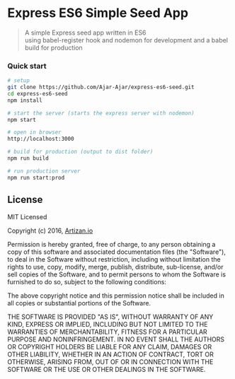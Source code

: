 # Express ES6 Simple Seed App

> A simple Express seed app written in ES6  
using babel-register hook and nodemon for development
and a babel build for production

### Quick start

```bash
# setup
git clone https://github.com/Ajar-Ajar/express-es6-seed.git   
cd express-es6-seed  
npm install  

# start the server (starts the express server with nodemon)
npm start 

# open in browser
http://localhost:3000

# build for production (output to dist folder)
npm run build

# run production server
npm run start:prod

```


## License

MIT Licensed

Copyright (c) 2016, [Artizan.io](https://artizan.io)

Permission is hereby granted, free of charge, to any person obtaining a copy of this software and associated
documentation files (the "Software"), to deal in the Software without restriction, including without limitation the
rights to use, copy, modify, merge, publish, distribute, sub-license, and/or sell copies of the Software, and to
permit persons to whom the Software is furnished to do so, subject to the following conditions:

The above copyright notice and this permission notice shall be included in all copies or substantial portions of the
Software.

THE SOFTWARE IS PROVIDED "AS IS", WITHOUT WARRANTY OF ANY KIND, EXPRESS OR IMPLIED, INCLUDING BUT NOT LIMITED TO THE
WARRANTIES OF MERCHANTABILITY, FITNESS FOR A PARTICULAR PURPOSE AND NONINFRINGEMENT. IN NO EVENT SHALL THE AUTHORS OR
COPYRIGHT HOLDERS BE LIABLE FOR ANY CLAIM, DAMAGES OR OTHER LIABILITY, WHETHER IN AN ACTION OF CONTRACT, TORT OR
OTHERWISE, ARISING FROM, OUT OF OR IN CONNECTION WITH THE SOFTWARE OR THE USE OR OTHER DEALINGS IN THE SOFTWARE.
